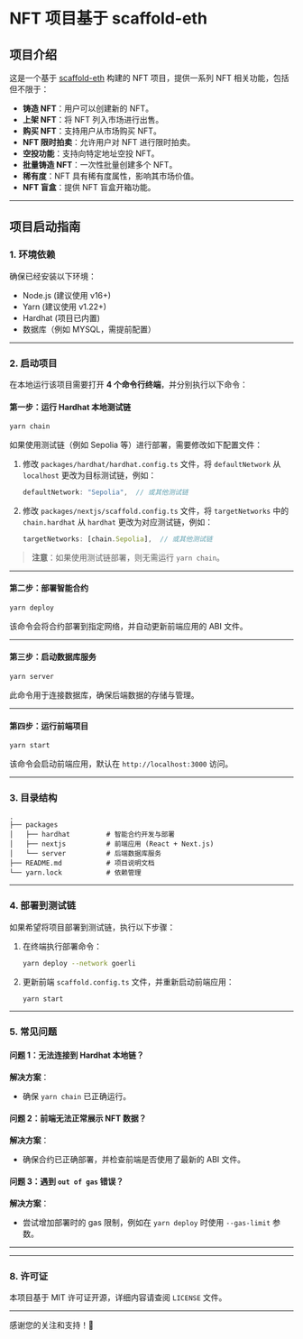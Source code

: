 # NFT 项目基于 scaffold-eth

## 项目介绍

这是一个基于 [scaffold-eth](https://github.com/scaffold-eth/scaffold-eth) 构建的 NFT 项目，提供一系列 NFT 相关功能，包括但不限于：

- **铸造 NFT**：用户可以创建新的 NFT。
- **上架 NFT**：将 NFT 列入市场进行出售。
- **购买 NFT**：支持用户从市场购买 NFT。
- **NFT 限时拍卖**：允许用户对 NFT 进行限时拍卖。
- **空投功能**：支持向特定地址空投 NFT。
- **批量铸造 NFT**：一次性批量创建多个 NFT。
- **稀有度**：NFT 具有稀有度属性，影响其市场价值。
- **NFT 盲盒**：提供 NFT 盲盒开箱功能。

---

## 项目启动指南

### 1. 环境依赖

确保已经安装以下环境：

- Node.js (建议使用 v16+)
- Yarn (建议使用 v1.22+)
- Hardhat (项目已内置)
- 数据库（例如 MYSQL，需提前配置）

---

### 2. 启动项目

在本地运行该项目需要打开 **4 个命令行终端**，并分别执行以下命令：

#### **第一步：运行 Hardhat 本地测试链**

```bash
yarn chain
```

如果使用测试链（例如 Sepolia 等）进行部署，需要修改如下配置文件：

1. 修改 `packages/hardhat/hardhat.config.ts` 文件，将 `defaultNetwork` 从 `localhost` 更改为目标测试链，例如：

   ```ts
   defaultNetwork: "Sepolia",  // 或其他测试链
   ```

2. 修改 `packages/nextjs/scaffold.config.ts` 文件，将 `targetNetworks` 中的 `chain.hardhat` 从 `hardhat` 更改为对应测试链，例如：

   ```ts
   targetNetworks: [chain.Sepolia],  // 或其他测试链
   ```

> **注意**：如果使用测试链部署，则无需运行 `yarn chain`。

---

#### **第二步：部署智能合约**

```bash
yarn deploy
```

该命令会将合约部署到指定网络，并自动更新前端应用的 ABI 文件。

---

#### **第三步：启动数据库服务**

```bash
yarn server
```

此命令用于连接数据库，确保后端数据的存储与管理。

---

#### **第四步：运行前端项目**

```bash
yarn start
```

该命令会启动前端应用，默认在 `http://localhost:3000` 访问。

---

### 3. 目录结构

```
.
├── packages
│   ├── hardhat         # 智能合约开发与部署
│   ├── nextjs          # 前端应用 (React + Next.js)
│   └── server          # 后端数据库服务
├── README.md           # 项目说明文档
└── yarn.lock           # 依赖管理
```

---

### 4. 部署到测试链

如果希望将项目部署到测试链，执行以下步骤：


1. 在终端执行部署命令：

   ```bash
   yarn deploy --network goerli
   ```

2. 更新前端 `scaffold.config.ts` 文件，并重新启动前端应用：

   ```bash
   yarn start
   ```

---

### 5. 常见问题

#### 问题 1：无法连接到 Hardhat 本地链？

**解决方案**：

- 确保 `yarn chain` 已正确运行。

#### 问题 2：前端无法正常展示 NFT 数据？

**解决方案**：

- 确保合约已正确部署，并检查前端是否使用了最新的 ABI 文件。

#### 问题 3：遇到 `out of gas` 错误？

**解决方案**：

- 尝试增加部署时的 gas 限制，例如在 `yarn deploy` 时使用 `--gas-limit` 参数。

---

---

### 8. 许可证

本项目基于 MIT 许可证开源，详细内容请查阅 `LICENSE` 文件。

---

感谢您的关注和支持！🎉

